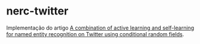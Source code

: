 # nerc-twitter
Implementação do artigo [A combination of active learning and self-learning for named entity recognition on Twitter using conditional random fields](https://www.sciencedirect.com/science/article/abs/pii/S0950705117303040).
